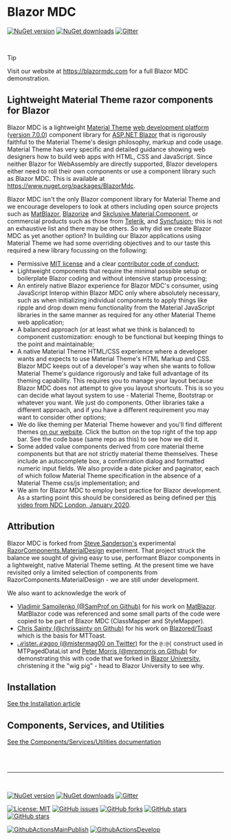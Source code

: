﻿# Blazor MDC

[![NuGet version](https://img.shields.io/nuget/v/BlazorMdc?logo=nuget&label=nuget%20version&style=flat-square)](https://www.nuget.org/packages/BlazorMdc/)
[![NuGet downloads](https://img.shields.io/nuget/dt/BlazorMdc?logo=nuget&label=nuget%20downloads&style=flat-square)](https://www.nuget.org/packages/BlazorMdc/)
[![Gitter](https://img.shields.io/gitter/room/BlazorMdc/community?logo=gitter&style=flat-square)](https://gitter.im/BlazorMdc/community?utm_source=badge&utm_medium=badge&utm_campaign=pr-badge)

<br />

>[!TIP]
>Visit our website at https://blazormdc.com for a full Blazor MDC demonstration.

## Lightweight Material Theme razor components for Blazor

Blazor MDC is a lightweight [Material Theme](https://material.io/) [web development platform](https://material.io/develop/web/) ([version 7.0.0]((https://github.com/material-components/material-components-web/blob/master/CHANGELOG.md#600-2020-04-22))) component library for [ASP.NET Blazor](https://dotnet.microsoft.com/apps/aspnet/web-apps/blazor) that is rigorously faithful to the Material Theme's design philosophy, markup and code usage. Material Theme has very specific and detailed guidance showing web designers how to build web apps with HTML, CSS and JavaScript. Since neither Blazor for WebAssembly are directly supported, Blazor developers either need to roll their own components or use a component library such as Blazor MDC. This is available at https://www.nuget.org/packages/BlazorMdc.

Blazor MDC isn't the only Blazor component library for Material Theme and we encourage developers to look at others including open source projects such as [MatBlazor](https://www.matblazor.com/), [Blazorize](https://materialdemo.blazorise.com/) and [Skclusive.Material.Component](https://github.com/skclusive/Skclusive.Material.Component), or commercial products such as those from [Telerik](https://www.telerik.com/blazor-ui), and [Syncfusion](https://blazor.syncfusion.com/); this is not an exhaustive list and there may be others. So why did we create Blazor MDC as yet another option? In building our Blazor applications using Material Theme we had some overriding objectives and to our taste this required a new library focussing on the following:

- Permissive [MIT license](xref:A.License) and a clear [contributor code of conduct](xref:A.CodeOfConduct);
- Lightweight components that require the minimal possible setup or boilerplate Blazor coding and without intensive startup processing;
- An entirely native Blazor experience for Blazor MDC's consumer, using JavaScript Interop within Blazor MDC only where absolutely necessary, such as when initializing individual components to apply things like ripple and drop down menu functionality from the Material JavaScript libraries in the same manner as required for any other Material Theme web application;
- A balanced approach (or at least what we think is balanced) to component customization: enough to be functional but keeping things to the point and maintainable;
- A native Material Theme HTML/CSS experience where a developer wants and expects to use Material Theme's HTML Markup and CSS. Blazor MDC keeps out of a developer's way when she wants to follow Material Theme's guidance rigorously and take full advantage of its theming capability. This requires you to manage your layout because Blazor MDC does not attempt to give you layout shortcuts. This is so you can decide what layout system to use - Material Theme, Bootstrap or whatever you want. We just do components. Other libraries take a different approach, and if you have a different requirement you may want to consider other options;
- We do like theming per Material Theme however and you'll find different themes [on our website](https://blazormdc.com). Click the button on the top right of the top app bar. See the code base (same repo as this) to see how we did it.
- Some added value components derived from core material theme components but that are not strictly material theme themselves. These include an autocomplete box, a confimration dialog and formatted numeric input fields. We also provide a date picker and paginator, each of which follow Material Theme specification in the absence of a Material Theme css/js implementation; and
- We aim for Blazor MDC to employ best practice for Blazor development. As a starting point this should be considered as being defined per [this video from NDC London, January 2020](https://www.youtube.com/watch?v=QnBYmTpugz0).

## Attribution

Blazor MDC is forked from [Steve Sanderson's](https://blog.stevensanderson.com/) experimental [RazorComponents.MaterialDesign](https://github.com/SteveSandersonMS/RazorComponents.MaterialDesign) experiment. That project struck the balance we sought of giving easy to use, performant Blazor components in a lightweight, native Material Theme setting. At the present time we have revisited only a limited selection of components from RazorComponents.MaterialDesign - we are still under development.

We also want to acknowledge the work of 
* [Vladimir Samoilenko (@SamProf on Github)](https://github.com/SamProf) for his work on [MatBlazor](https://www.matblazor.com/). MatBlazor code was referenced and some small parts of the code were copied to be part of Blazor MDC (ClassMapper and StyleMapper).
* [Chris Sainty (@chrissainty on Github)](https://github.com/chrissainty) for his work on [Blazored/Toast](https://github.com/Blazored/Toast) which is the basis for MTToast.
* [ℳisterℳagoo (@mistermag00 on Twitter)](https://github.com/SQL-MisterMagoo/) for the `@:@{` construct used in MTPagedDataList and [Peter Morris (@mrpmorris on Github)](https://github.com/mrpmorris) for demonstrating this with code that we forked in [Blazor University](https://blazor-university.com/), christening it the "wig pig" - head to Blazor University to see why.

## Installation

[See the Installation article](articles/Installation.md)

## Components, Services, and Utilities

[See the Components/Services/Utilities documentation](BlazorMdc/Components/Intro.md)

<br />
<br />

---

<br />

[![NuGet version](https://img.shields.io/nuget/v/BlazorMdc?logo=nuget&label=nuget%20version&style=flat-square)](https://www.nuget.org/packages/BlazorMdc/)
[![NuGet downloads](https://img.shields.io/nuget/dt/BlazorMdc?logo=nuget&label=nuget%20downloads&style=flat-square)](https://www.nuget.org/packages/BlazorMdc/)
[![Gitter](https://img.shields.io/gitter/room/BlazorMdc/community?logo=gitter&style=flat-square)](https://gitter.im/BlazorMdc/community?utm_source=badge&utm_medium=badge&utm_campaign=pr-badge)

[![License: MIT](https://img.shields.io/badge/License-MIT-yellow.svg?logo=github&style=flat-square)](/LICENSE.md)
[![GitHub issues](https://img.shields.io/github/issues/BlazorMdc/BlazorMdc?logo=github&style=flat-square)](https://github.com/BlazorMdc/BlazorMdc/issues)
[![GitHub forks](https://img.shields.io/github/forks/BlazorMdc/BlazorMdc?logo=github&style=flat-square)](https://github.com/BlazorMdc/BlazorMdc/network/members)
[![GitHub stars](https://img.shields.io/github/stars/BlazorMdc/BlazorMdc?logo=github&style=flat-square)](https://github.com/BlazorMdc/BlazorMdc/stargazers)
[![GitHub stars](https://img.shields.io/github/watchers/BlazorMdc/BlazorMdc?logo=github&style=flat-square)](https://github.com/BlazorMdc/BlazorMdc/watchers)

[![GithubActionsMainPublish](https://img.shields.io/github/workflow/status/blazormdc/blazormdc/GithubActionsMainPublish?label=actions%20main&logo=github&style=flat-square)](https://github.com/BlazorMdc/BlazorMdc/actions?query=workflow%3AGithubActionsMainPublish)
[![GithubActionsDevelop](https://img.shields.io/github/workflow/status/blazormdc/blazormdc/GithubActionsDevelop?label=actions%20develop&logo=github&style=flat-square)](https://github.com/BlazorMdc/BlazorMdc/actions?query=workflow%3AGithubActionsDevelop)
